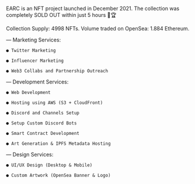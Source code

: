 EARC is an NFT project launched in December 2021.
The collection was completely SOLD OUT within just 5 hours 🥳🏆

Collection Supply: 4998 NFTs.
Volume traded on OpenSea: 1.884 Ethereum.

— Marketing Services:

    ● Twitter Marketing

    ● Influencer Marketing

    ● Web3 Collabs and Partnership Outreach

— Development Services:

    ● Web Development

    ● Hosting using AWS (S3 + CloudFront)

    ● Discord and Channels Setup

    ● Setup Custom Discord Bots

    ● Smart Contract Development

    ● Art Generation & IPFS Metadata Hosting

— Design Services:

    ● UI/UX Design (Desktop & Mobile)

    ● Custom Artwork (OpenSea Banner & Logo)

